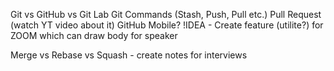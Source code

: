 Git vs GitHub vs Git Lab
Git Commands (Stash, Push, Pull etc.)
Pull Request (watch YT video about it)
GitHub Mobile?
!IDEA - Create feature (utilite?) for ZOOM which can draw body for speaker

Merge vs Rebase vs Squash - create notes for interviews